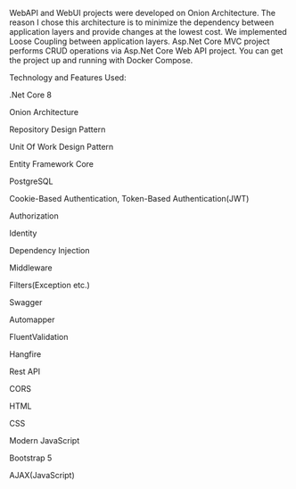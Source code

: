 WebAPI and WebUI projects were developed on Onion Architecture. The reason I chose this architecture is to minimize the dependency between application layers and provide changes at the lowest cost. We implemented Loose Coupling between application layers. Asp.Net Core MVC project performs CRUD operations via Asp.Net Core Web API project. You can get the project up and running with Docker Compose.



Technology and Features Used:

.Net Core 8

Onion Architecture

Repository Design Pattern

Unit Of Work Design Pattern

Entity Framework Core

PostgreSQL

Cookie-Based Authentication, Token-Based Authentication(JWT)

Authorization

Identity

Dependency Injection

Middleware

Filters(Exception etc.)

Swagger

Automapper

FluentValidation

Hangfire

Rest API

CORS

HTML

CSS

Modern JavaScript

Bootstrap 5

AJAX(JavaScript)


